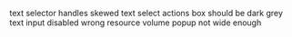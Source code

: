 text selector handles skewed
text select actions box should be dark grey
text input disabled wrong resource
volume popup not wide enough